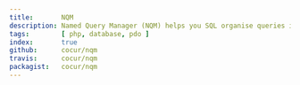 ```yaml
---
title:       NQM
description: Named Query Manager (NQM) helps you SQL organise queries in files.
tags:        [ php, database, pdo ]
index:       true
github:      cocur/nqm
travis:      cocur/nqm
packagist:   cocur/nqm
---
```

